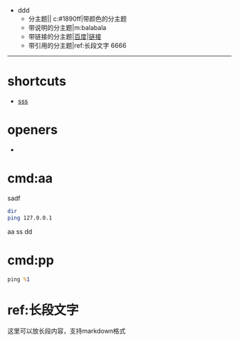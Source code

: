- ddd
	- 分主题|[](cmdp://aa)|[](openby://txt://127.0.0.1@@pp)
	  c:#1890ff|带颜色的分主题
	- 带说明的分主题|m:balabala
	- 带链接的分主题|[百度](https://baidu.com)|[链接](openby://txt://192.168.1.155@@aa)
	- 带引用的分主题|ref:长段文字
6666

***

# shortcuts
- [sss](cmd://aa)

# openers
- [txt]: notepad



# cmd:aa
sadf
```sh
dir
ping 127.0.0.1
```
aa
ss
dd

# cmd:pp
```bat
ping %1
```


# ref:长段文字
这里可以放长段内容，支持markdown格式